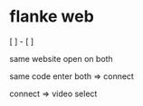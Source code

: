 # flanke web

[ ] - [ ]

same website open on both

same code enter both => connect

connect => video select